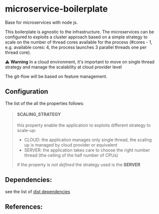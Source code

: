# microservice-boilerplate
Base for microservices with node js.

This boilerplate is agnostic to the infrastructure. The microservices can be configured to exploits a cluster approach based on a simple strategy to scale on the number of thread cores available for the process (#cores - 1, e.g. available cores: 4, the process launches 3 parallel threads one per thread core). 

:warning: **Warning** In a cloud environment, it's important to move on single thread strategy and manage the scalability at cloud provider level

The git-flow will be based on feature management.

## Configuration

The list of the all the properties follows:<br>

> #### SCALING_STRATEGY
> this property enable the application to exploits different strategy to scale-up:
>
> - CLOUD: the application manages only single thread, the scaling up is managed by cloud provider or equivalent
> - SERVER: the application takes care to choose the right number thread (the ceiling of the half number of CPUs)
> 
> if the property is *not defined* the strategy used is the **SERVER**


## Dependencies:

see the list of [dist dependencies](dependencies.md)

## References: